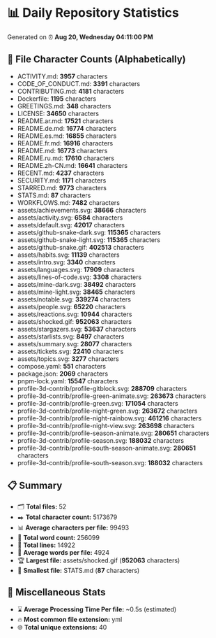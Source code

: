 # 📊 Daily Repository Statistics
Generated on ⏰ **Aug 20, Wednesday 04:11:00 PM**

## 📂 File Character Counts (Alphabetically)
- ACTIVITY.md: **3957** characters
- CODE_OF_CONDUCT.md: **3391** characters
- CONTRIBUTING.md: **4181** characters
- Dockerfile: **1195** characters
- GREETINGS.md: **348** characters
- LICENSE: **34650** characters
- README.ar.md: **17521** characters
- README.de.md: **16774** characters
- README.es.md: **16855** characters
- README.fr.md: **16916** characters
- README.md: **16773** characters
- README.ru.md: **17610** characters
- README.zh-CN.md: **16641** characters
- RECENT.md: **4237** characters
- SECURITY.md: **1171** characters
- STARRED.md: **9773** characters
- STATS.md: **87** characters
- WORKFLOWS.md: **7482** characters
- assets/achievements.svg: **38666** characters
- assets/activity.svg: **6584** characters
- assets/default.svg: **42017** characters
- assets/github-snake-dark.svg: **115365** characters
- assets/github-snake-light.svg: **115365** characters
- assets/github-snake.gif: **402513** characters
- assets/habits.svg: **11139** characters
- assets/intro.svg: **3340** characters
- assets/languages.svg: **17909** characters
- assets/lines-of-code.svg: **3308** characters
- assets/mine-dark.svg: **38492** characters
- assets/mine-light.svg: **38465** characters
- assets/notable.svg: **339274** characters
- assets/people.svg: **65220** characters
- assets/reactions.svg: **10944** characters
- assets/shocked.gif: **952063** characters
- assets/stargazers.svg: **53637** characters
- assets/starlists.svg: **8497** characters
- assets/summary.svg: **28077** characters
- assets/tickets.svg: **22410** characters
- assets/topics.svg: **3277** characters
- compose.yaml: **551** characters
- package.json: **2069** characters
- pnpm-lock.yaml: **15547** characters
- profile-3d-contrib/profile-gitblock.svg: **288709** characters
- profile-3d-contrib/profile-green-animate.svg: **263673** characters
- profile-3d-contrib/profile-green.svg: **171054** characters
- profile-3d-contrib/profile-night-green.svg: **263672** characters
- profile-3d-contrib/profile-night-rainbow.svg: **461216** characters
- profile-3d-contrib/profile-night-view.svg: **263698** characters
- profile-3d-contrib/profile-season-animate.svg: **280651** characters
- profile-3d-contrib/profile-season.svg: **188032** characters
- profile-3d-contrib/profile-south-season-animate.svg: **280651** characters
- profile-3d-contrib/profile-south-season.svg: **188032** characters

## 📋 Summary
- 🗂️ **Total files:** 52
- ✒️ **Total character count:** 5173679
- 📊 **Average characters per file:** 99493
- 📝 **Total word count:** 256099
- 🧾 **Total lines:** 14922
- 📐 **Average words per file:** 4924
- 🏆 **Largest file:** assets/shocked.gif (**952063** characters)
- 🥉 **Smallest file:** STATS.md (**87** characters)

## 🌟 Miscellaneous Stats
- ⌛ **Average Processing Time Per file:** ~0.5s (estimated)
- 🔥 **Most common file extension:** yml
- 🌐 **Total unique extensions:** 40
